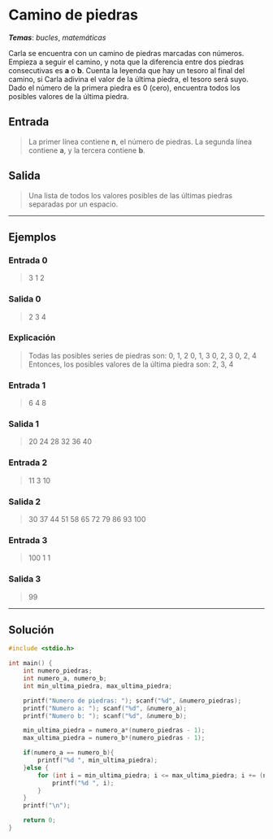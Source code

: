 # Camino de piedras

_**Temas**_: _bucles_, _matemáticas_

Carla se encuentra con un camino de piedras marcadas con números. Empieza a seguir el camino, y nota que la diferencia entre dos piedras consecutivas es **a** o **b**. Cuenta la leyenda que hay un tesoro al final del camino, si Carla adivina el valor de la última piedra, el tesoro será suyo. Dado el número de la primera piedra es 0 (cero), encuentra todos los posibles valores de la última piedra.

## Entrada

> La primer línea contiene **n**, el número de piedras. La segunda línea contiene **a**, y la tercera contiene **b**.

## Salida

> Una lista de todos los valores posibles de las últimas piedras separadas por un espacio.

---

## Ejemplos

### Entrada 0

> 3
> 1
> 2

### Salida 0

> 2 3 4

### Explicación

> Todas las posibles series de piedras son:
> 0, 1, 2
> 0, 1, 3
> 0, 2, 3
> 0, 2, 4
> Entonces, los posibles valores de la última piedra son: 2, 3, 4

### Entrada 1

> 6
> 4
> 8

### Salida 1

> 20 24 28 32 36 40

### Entrada 2

> 11
> 3
> 10

### Salida 2

> 30 37 44 51 58 65 72 79 86 93 100

### Entrada 3

> 100
> 1
> 1

### Salida 3

> 99

---

## Solución

```C
#include <stdio.h>

int main() {
    int numero_piedras;
    int numero_a, numero_b;
    int min_ultima_piedra, max_ultima_piedra;

    printf("Numero de piedras: "); scanf("%d", &numero_piedras);
    printf("Numero a: "); scanf("%d", &numero_a);
    printf("Numero b: "); scanf("%d", &numero_b);

    min_ultima_piedra = numero_a*(numero_piedras - 1);
    max_ultima_piedra = numero_b*(numero_piedras - 1);

    if(numero_a == numero_b){
        printf("%d ", min_ultima_piedra);
    }else {
        for (int i = min_ultima_piedra; i <= max_ultima_piedra; i += (numero_b - numero_a)) {
            printf("%d ", i);
        }
    }
    printf("\n");

    return 0;
}

```
